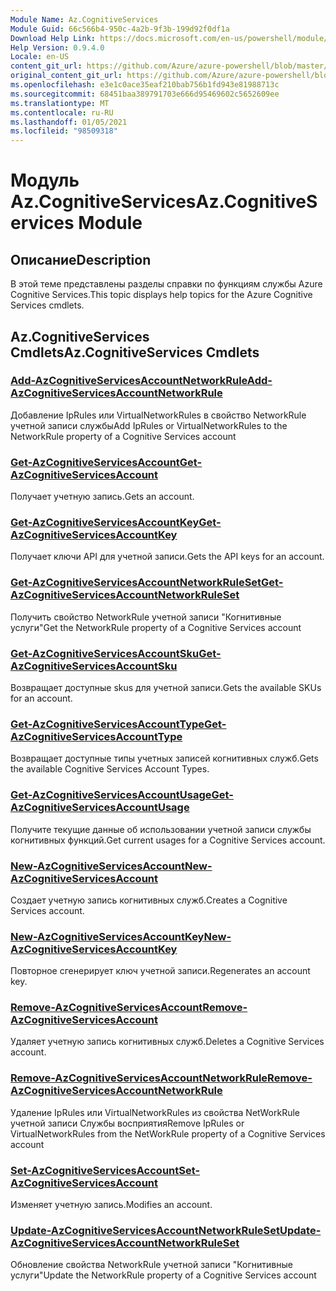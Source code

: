```yaml
---
Module Name: Az.CognitiveServices
Module Guid: 66c566b4-950c-4a2b-9f3b-199d92f0df1a
Download Help Link: https://docs.microsoft.com/en-us/powershell/module/az.cognitiveservices
Help Version: 0.9.4.0
Locale: en-US
content_git_url: https://github.com/Azure/azure-powershell/blob/master/src/CognitiveServices/CognitiveServices/help/Az.CognitiveServices.md
original_content_git_url: https://github.com/Azure/azure-powershell/blob/master/src/CognitiveServices/CognitiveServices/help/Az.CognitiveServices.md
ms.openlocfilehash: e3e1c0ace35eaf210bab756b1fd943e81988713c
ms.sourcegitcommit: 68451baa389791703e666d95469602c5652609ee
ms.translationtype: MT
ms.contentlocale: ru-RU
ms.lasthandoff: 01/05/2021
ms.locfileid: "98509318"
---
```

# <span data-ttu-id="59104-101">Модуль Az.CognitiveServices</span><span class="sxs-lookup"><span data-stu-id="59104-101">Az.CognitiveServices Module</span></span>
## <span data-ttu-id="59104-102">Описание</span><span class="sxs-lookup"><span data-stu-id="59104-102">Description</span></span>
<span data-ttu-id="59104-103">В этой теме представлены разделы справки по функциям службы Azure Cognitive Services.</span><span class="sxs-lookup"><span data-stu-id="59104-103">This topic displays help topics for the Azure Cognitive Services cmdlets.</span></span>

## <span data-ttu-id="59104-104">Az.CognitiveServices Cmdlets</span><span class="sxs-lookup"><span data-stu-id="59104-104">Az.CognitiveServices Cmdlets</span></span>
### [<span data-ttu-id="59104-105">Add-AzCognitiveServicesAccountNetworkRule</span><span class="sxs-lookup"><span data-stu-id="59104-105">Add-AzCognitiveServicesAccountNetworkRule</span></span>](Add-AzCognitiveServicesAccountNetworkRule.md)
<span data-ttu-id="59104-106">Добавление IpRules или VirtualNetworkRules в свойство NetworkRule учетной записи службы</span><span class="sxs-lookup"><span data-stu-id="59104-106">Add IpRules or VirtualNetworkRules to the NetworkRule property of a Cognitive Services account</span></span>

### [<span data-ttu-id="59104-107">Get-AzCognitiveServicesAccount</span><span class="sxs-lookup"><span data-stu-id="59104-107">Get-AzCognitiveServicesAccount</span></span>](Get-AzCognitiveServicesAccount.md)
<span data-ttu-id="59104-108">Получает учетную запись.</span><span class="sxs-lookup"><span data-stu-id="59104-108">Gets an account.</span></span>

### [<span data-ttu-id="59104-109">Get-AzCognitiveServicesAccountKey</span><span class="sxs-lookup"><span data-stu-id="59104-109">Get-AzCognitiveServicesAccountKey</span></span>](Get-AzCognitiveServicesAccountKey.md)
<span data-ttu-id="59104-110">Получает ключи API для учетной записи.</span><span class="sxs-lookup"><span data-stu-id="59104-110">Gets the API keys for an account.</span></span>

### [<span data-ttu-id="59104-111">Get-AzCognitiveServicesAccountNetworkRuleSet</span><span class="sxs-lookup"><span data-stu-id="59104-111">Get-AzCognitiveServicesAccountNetworkRuleSet</span></span>](Get-AzCognitiveServicesAccountNetworkRuleSet.md)
<span data-ttu-id="59104-112">Получить свойство NetworkRule учетной записи "Когнитивные услуги"</span><span class="sxs-lookup"><span data-stu-id="59104-112">Get the NetworkRule property of a Cognitive Services account</span></span>

### [<span data-ttu-id="59104-113">Get-AzCognitiveServicesAccountSku</span><span class="sxs-lookup"><span data-stu-id="59104-113">Get-AzCognitiveServicesAccountSku</span></span>](Get-AzCognitiveServicesAccountSku.md)
<span data-ttu-id="59104-114">Возвращает доступные skus для учетной записи.</span><span class="sxs-lookup"><span data-stu-id="59104-114">Gets the available SKUs for an account.</span></span>

### [<span data-ttu-id="59104-115">Get-AzCognitiveServicesAccountType</span><span class="sxs-lookup"><span data-stu-id="59104-115">Get-AzCognitiveServicesAccountType</span></span>](Get-AzCognitiveServicesAccountType.md)
<span data-ttu-id="59104-116">Возвращает доступные типы учетных записей когнитивных служб.</span><span class="sxs-lookup"><span data-stu-id="59104-116">Gets the available Cognitive Services Account Types.</span></span>

### [<span data-ttu-id="59104-117">Get-AzCognitiveServicesAccountUsage</span><span class="sxs-lookup"><span data-stu-id="59104-117">Get-AzCognitiveServicesAccountUsage</span></span>](Get-AzCognitiveServicesAccountUsage.md)
<span data-ttu-id="59104-118">Получите текущие данные об использовании учетной записи службы когнитивных функций.</span><span class="sxs-lookup"><span data-stu-id="59104-118">Get current usages for a Cognitive Services account.</span></span>

### [<span data-ttu-id="59104-119">New-AzCognitiveServicesAccount</span><span class="sxs-lookup"><span data-stu-id="59104-119">New-AzCognitiveServicesAccount</span></span>](New-AzCognitiveServicesAccount.md)
<span data-ttu-id="59104-120">Создает учетную запись когнитивных служб.</span><span class="sxs-lookup"><span data-stu-id="59104-120">Creates a Cognitive Services account.</span></span>

### [<span data-ttu-id="59104-121">New-AzCognitiveServicesAccountKey</span><span class="sxs-lookup"><span data-stu-id="59104-121">New-AzCognitiveServicesAccountKey</span></span>](New-AzCognitiveServicesAccountKey.md)
<span data-ttu-id="59104-122">Повторное сгенерирует ключ учетной записи.</span><span class="sxs-lookup"><span data-stu-id="59104-122">Regenerates an account key.</span></span>

### [<span data-ttu-id="59104-123">Remove-AzCognitiveServicesAccount</span><span class="sxs-lookup"><span data-stu-id="59104-123">Remove-AzCognitiveServicesAccount</span></span>](Remove-AzCognitiveServicesAccount.md)
<span data-ttu-id="59104-124">Удаляет учетную запись когнитивных служб.</span><span class="sxs-lookup"><span data-stu-id="59104-124">Deletes a Cognitive Services account.</span></span>

### [<span data-ttu-id="59104-125">Remove-AzCognitiveServicesAccountNetworkRule</span><span class="sxs-lookup"><span data-stu-id="59104-125">Remove-AzCognitiveServicesAccountNetworkRule</span></span>](Remove-AzCognitiveServicesAccountNetworkRule.md)
<span data-ttu-id="59104-126">Удаление IpRules или VirtualNetworkRules из свойства NetWorkRule учетной записи Службы восприятия</span><span class="sxs-lookup"><span data-stu-id="59104-126">Remove IpRules or VirtualNetworkRules from the NetWorkRule property of a Cognitive Services account</span></span>

### [<span data-ttu-id="59104-127">Set-AzCognitiveServicesAccount</span><span class="sxs-lookup"><span data-stu-id="59104-127">Set-AzCognitiveServicesAccount</span></span>](Set-AzCognitiveServicesAccount.md)
<span data-ttu-id="59104-128">Изменяет учетную запись.</span><span class="sxs-lookup"><span data-stu-id="59104-128">Modifies an account.</span></span>

### [<span data-ttu-id="59104-129">Update-AzCognitiveServicesAccountNetworkRuleSet</span><span class="sxs-lookup"><span data-stu-id="59104-129">Update-AzCognitiveServicesAccountNetworkRuleSet</span></span>](Update-AzCognitiveServicesAccountNetworkRuleSet.md)
<span data-ttu-id="59104-130">Обновление свойства NetworkRule учетной записи "Когнитивные услуги"</span><span class="sxs-lookup"><span data-stu-id="59104-130">Update the NetworkRule property of a Cognitive Services account</span></span>

